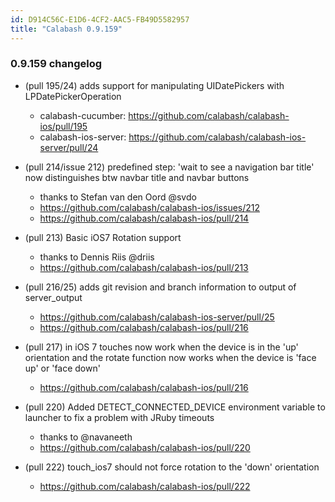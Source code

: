 ```yaml
---
id: D914C56C-E1D6-4CF2-AAC5-FB49D5582957
title: "Calabash 0.9.159"
---
```


### 0.9.159 changelog

* (pull 195/24) adds support for manipulating UIDatePickers with LPDatePickerOperation
  - calabash-cucumber:    https://github.com/calabash/calabash-ios/pull/195
  - calabash-ios-server:  https://github.com/calabash/calabash-ios-server/pull/24
  
* (pull 214/issue 212) predefined step: 'wait to see a navigation bar title' now distinguishes btw navbar title and navbar buttons
  - thanks to Stefan van den Oord @svdo
  - https://github.com/calabash/calabash-ios/issues/212
  - https://github.com/calabash/calabash-ios/pull/214
  
* (pull 213) Basic iOS7 Rotation support
  - thanks to Dennis Riis @driis 
  - https://github.com/calabash/calabash-ios/pull/213
  
* (pull 216/25) adds git revision and branch information to output of server_output
  - https://github.com/calabash/calabash-ios-server/pull/25
  - https://github.com/calabash/calabash-ios/pull/216
  
* (pull 217) in iOS 7 touches now work when the device is in the 'up' orientation and the rotate function now works when the device is 'face up' or 'face down'
  - https://github.com/calabash/calabash-ios/pull/216
  
* (pull 220) Added DETECT_CONNECTED_DEVICE environment variable to launcher to fix a problem with JRuby timeouts
  - thanks to @navaneeth
  - https://github.com/calabash/calabash-ios/pull/220
  
* (pull 222) touch_ios7 should not force rotation to the 'down' orientation
  - https://github.com/calabash/calabash-ios/pull/222
  
